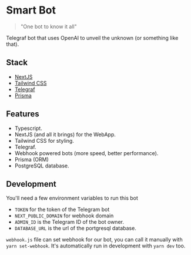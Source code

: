 # Smart Bot

> "One bot to know it all"

Telegraf bot that uses OpenAI to unveil the unknown (or something like that).

## Stack

- [NextJS](https://nextjs.org/)
- [Tailwind CSS](https://tailwindcss.com/)
- [Telegraf](https://github.com/telegraf/telegraf)
- [Prisma](https://www.prisma.io/)

## Features

- Typescript.
- NextJS (and all it brings) for the WebApp.
- Tailwind CSS for styling.
- Telegraf.
- Webhook powered bots (more speed, better performance).
- Prisma (ORM)
- PostgreSQL database.

## Development

You'll need a few environment variables to run this bot

- `TOKEN` for the token of the Telegram bot
- `NEXT_PUBLIC_DOMAIN` for webhook domain
- `ADMIN_ID` is the Telegram ID of the bot owner.
- `DATABASE_URL` is the url of the portgresql database.

`webhook.js` file can set webhook for our bot, you can call it manually with `yarn set-webhook`. It's automatically run in development with `yarn dev` too.
